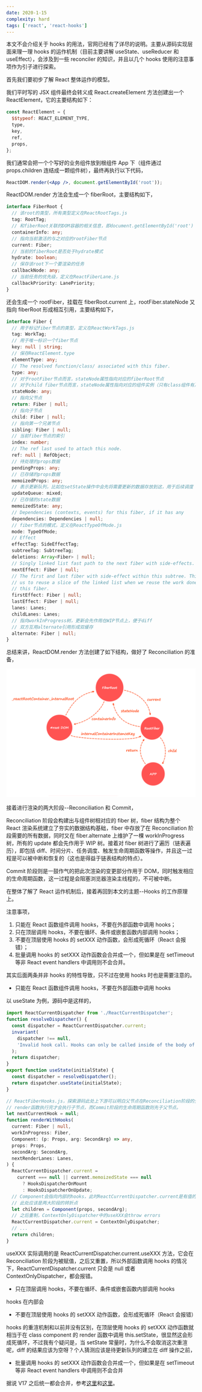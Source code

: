 ```yaml
---
date: 2020-1-15
complexity: hard
tags: ['react', 'react-hooks']
---
```


本文不会介绍关于 hooks 的用法，官网已经有了详尽的说明。主要从源码实现层面来理一理 hooks 的运作机制（目前主要讲解 useState、useReducer 和 useEffect），会涉及到一些 reconciler 的知识，并且以几个 hooks 使用的注意事项作为引子进行探索。

首先我们要初步了解 React 整体运作的模型。

我们平时写的 JSX 组件最终会转义成 React.createElement 方法创建出一个 ReactElement，它的主要结构如下：

```js
const ReactElement = {
  $$typeof: REACT_ELEMENT_TYPE,
  type,
  key,
  ref,
  props,
};
```

我们通常会把一个个写好的业务组件放到根组件 App 下（组件通过 props.children 连结成一颗组件树），最终再执行以下代码，

```jsx
ReactDOM.render(<App />, document.getElementById('root'));
```

ReactDOM.render 方法会生成一个 fiberRoot，主要结构如下，

```ts
interface FiberRoot {
  // 该root的类型，所有类型定义在ReactRootTags.js
  tag: RootTag;
  // 和fiberRoot关联的DOM容器的相关信息，即document.getElementById('root')
  containerInfo: any;
  // 指向当前激活的与之对应的rootFiber节点
  current: Fiber;
  // 当前的fiberRoot是否处于hydrate模式
  hydrate: boolean;
  // 保存该root下一个要渲染的任务
  callbackNode: any;
  // 当前任务的优先级，定义在ReactFiberLane.js
  callbackPriority: LanePriority;
}
```

还会生成一个 rootFiber，挂载在 fiberRoot.current 上，rootFiber.stateNode 又指向 fiberRoot 形成相互引用，主要结构如下，

```ts
interface Fiber {
  // 用于标记fiber节点的类型，定义在ReactWorkTags.js
  tag: WorkTag;
  // 用于唯一标识一个fiber节点
  key: null | string;
  // 保存ReactElement.type
  elementType: any;
  // The resolved function/class/ associated with this fiber.
  type: any;
  // 对于rootFiber节点而言，stateNode属性指向对应的fiberRoot节点
  // 对于child fiber节点而言，stateNode属性指向对应的组件实例（只有class组件有）
  stateNode: any;
  // 指向父节点
  return: Fiber | null;
  // 指向子节点
  child: Fiber | null;
  // 指向第一个兄弟节点
  sibling: Fiber | null;
  // 当前fiber节点的索引
  index: number;
  // The ref last used to attach this node.
  ref: null | RefObject;
  // 待处理的props数据
  pendingProps: any;
  // 已存储的props数据
  memoizedProps: any;
  // 表示更新队列，比如在setState操作中会先将需要更新的数据存放到这，用于后续调度
  updateQueue: mixed;
  // 已存储的state数据
  memoizedState: any;
  // Dependencies (contexts, events) for this fiber, if it has any
  dependencies: Dependencies | null;
  // fiber节点的模式，定义在ReactTypeOfMode.js
  mode: TypeOfMode;
  // Effect
  effectTag: SideEffectTag;
  subtreeTag: SubtreeTag;
  deletions: Array<Fiber> | null;
  // Singly linked list fast path to the next fiber with side-effects.
  nextEffect: Fiber | null;
  // The first and last fiber with side-effect within this subtree. This allows
  // us to reuse a slice of the linked list when we reuse the work done within
  // this fiber.
  firstEffect: Fiber | null;
  lastEffect: Fiber | null;
  lanes: Lanes;
  childLanes: Lanes;
  // 指向workInProgress树，更新会先作用在WIP节点上，便于diff
  // 双方互用alternate引用形成双缓存
  alternate: Fiber | null;
}
```

总结来讲，ReactDOM.render 方法创建了如下结构，做好了 Reconciliation 的准备，

![](images/react_dom_render.png)

接着进行渲染的两大阶段--Reconciliation 和 Commit，

Reconciliation 阶段会构建出与组件树相对应的 fiber 树，fiber 结构为整个 React 渲染系统建立了夯实的数据结构基础，fiber 中存放了在 Reconciliation 阶段需要的所有数据，同时又在 fiber.alternate 上维护了一棵 workInProgress 树，所有的 update 都会先作用于 WIP 树。接着对 fiber 树进行了遍历（链表遍历），即包括 diff、时间分片、任务调度、触发生命周期函数等操作，并且这一过程是可以被中断和恢复的（这也是得益于链表结构的特点）。

Commit 阶段则是一鼓作气的把此次渲染的变更部分作用于 DOM，同时触发相应的生命周期函数，这一过程是会阻塞浏览器渲染主线程的，不可被中断。

在整体了解了 React 运作机制后，接着再回到本文的主题--Hooks 的工作原理上。

注意事项，

1. 只能在 React 函数组件调用 hooks，不要在外部函数中调用 hooks；
2. 只在顶层调用 hooks，不要在循环、条件或嵌套函数内部调用 hooks；
3. 不要在顶层使用 hooks 的 setXXX 动作函数，会形成死循环（React 会报错）；
4. 批量调用 hooks 的 setXXX 动作函数会合并成一个，但如果是在 setTimeout 等非 React event handlers 中调用则不会合并。

其实后面两条并非 hooks 的特性导致，只不过在使用 hooks 时也是需要注意的。

- 只能在 React 函数组件调用 hooks，不要在外部函数中调用 hooks

以 useState 为例，源码中是这样的，

```js
import ReactCurrentDispatcher from './ReactCurrentDispatcher';
function resolveDispatcher() {
  const dispatcher = ReactCurrentDispatcher.current;
  invariant(
    dispatcher !== null,
    'Invalid hook call. Hooks can only be called inside of the body of a function component.',
  );
  return dispatcher;
}
export function useState(initialState) {
  const dispatcher = resolveDispatcher();
  return dispatcher.useState(initialState);
}
```

```ts
// ReactFiberHooks.js，探索源码此处上下游可以明白父节点在Reconciliation阶段的生命周期函数和
// render函数执行完才会执行子节点，而Commit阶段的生命周期函数则先于父节点。
let nextCurrentHook = null;
function renderWithHooks(
  current: Fiber | null,
  workInProgress: Fiber,
  Component: (p: Props, arg: SecondArg) => any,
  props: Props,
  secondArg: SecondArg,
  nextRenderLanes: Lanes,
) {
  ReactCurrentDispatcher.current =
    current === null || current.memoizedState === null
      ? HooksDispatcherOnMount
      : HooksDispatcherOnUpdate;
  // Component会指向内部的hooks，此时ReactCurrentDispatcher.current是有值的
  // 此处应该是两大阶段的转折点
  let children = Component(props, secondArg);
  // 之后重制，ContextOnlyDispatcher中的useXXX会throw errors
  ReactCurrentDispatcher.current = ContextOnlyDispatcher;
  // ...
  return children;
}
```

useXXX 实际调用的是 ReactCurrentDispatcher.current.useXXX 方法，它会在 Reconciliation 阶段为被赋值，之后又重置，所以外部函数调用 hooks 的情况下，ReactCurrentDispatcher.current 只会是 null 或者 ContextOnlyDispatcher，都会报错。

- 只在顶层调用 hooks，不要在循环、条件或嵌套函数内部调用 hooks

hooks 在内部会

- 不要在顶层使用 hooks 的 setXXX 动作函数，会形成死循环（React 会报错）

hooks 的重渲机制和以前并没有区别，在顶层使用 hooks 的 setXXX 动作函数就相当于在 class component 的 render 函数中调用 this.setState，很显然这会形成死循环，不过我有个疑问是，当 setState 常量时，为什么不会取消这次重渲呢，diff 的结果应该为空呀？个人猜测应该是待更新队列的建立在 diff 操作之前，

- 批量调用 hooks 的 setXXX 动作函数会合并成一个，但如果是在 setTimeout 等非 React event handlers 中调用则不会合并

据说 V17 之后统一都会合并，参考[这里][2]和[这里][3]。

[1]: https://www.cnblogs.com/tangshiwei/p/12209461.html
[2]: https://stackoverflow.com/questions/48563650/does-react-keep-the-order-for-state-updates/48610973#48610973
[3]: https://github.com/facebook/react/issues/11527#issuecomment-360199710
